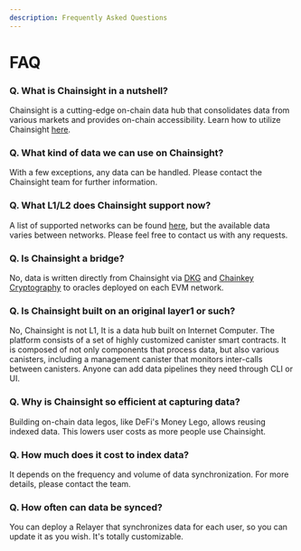 ```yaml
---
description: Frequently Asked Questions
---
```


# FAQ

### Q. What is Chainsight in a nutshell?

Chainsight is a cutting-edge on-chain data hub that consolidates data from various markets and provides on-chain accessibility. Learn how to utilize Chainsight [here](https://app.gitbook.com/o/tWKF1BS3PbvW5VBUezX7/s/TVspkMrYiJzUvsCmQwk0/\~/changes/77/chainsight-overview/how-to-use-chainsight).

### Q. What kind of data we can use on Chainsight?

With a few exceptions, any data can be handled. Please contact the Chainsight team for further information.

### **Q. What L1/L2 does Chainsight support now?**

A list of supported networks can be found [here](https://github.com/horizonx-tech/chainsight-management-oracle), but the available data varies between networks. Please feel free to contact us with any requests.

### Q. Is Chainsight a bridge?

No, data is written directly from Chainsight via [DKG](https://eprint.iacr.org/2021/339) and [Chainkey Cryptography](https://support.dfinity.org/hc/en-us/articles/360057605551-What-is-chain-key-cryptography) to oracles deployed on each EVM network.

### Q. Is Chainsight built on an original layer1 or such?

No, Chainsight is not L1, It is a data hub built on Internet Computer. The platform consists of a set of highly customized canister smart contracts. It is composed of not only components that process data, but also various canisters, including a management canister that monitors inter-calls between canisters. Anyone can add data pipelines they need through CLI or UI.

### Q. Why is Chainsight so efficient at capturing data?

Building on-chain data legos, like DeFi's Money Lego, allows reusing indexed data. This lowers user costs as more people use Chainsight.

### Q. How much does it cost to index data?

It depends on the frequency and volume of data synchronization. For more details, please contact the team.

### Q. How often can data be synced?

You can deploy a Relayer that synchronizes data for each user, so you can update it as you wish. It's totally customizable.
